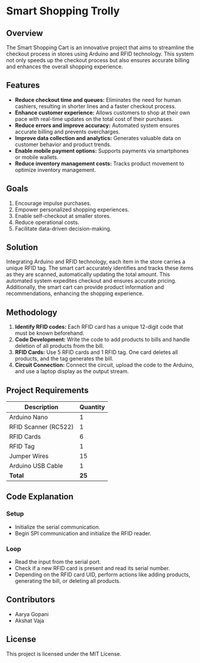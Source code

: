 
# Smart Shopping Trolly

## Overview
The Smart Shopping Cart is an innovative project that aims to streamline the checkout process in stores using Arduino and RFID technology. This system not only speeds up the checkout process but also ensures accurate billing and enhances the overall shopping experience.

## Features
- **Reduce checkout time and queues:** Eliminates the need for human cashiers, resulting in shorter lines and a faster checkout process.
- **Enhance customer experience:** Allows customers to shop at their own pace with real-time updates on the total cost of their purchases.
- **Reduce errors and improve accuracy:** Automated system ensures accurate billing and prevents overcharges.
- **Improve data collection and analytics:** Generates valuable data on customer behavior and product trends.
- **Enable mobile payment options:** Supports payments via smartphones or mobile wallets.
- **Reduce inventory management costs:** Tracks product movement to optimize inventory management.

## Goals
1. Encourage impulse purchases.
2. Empower personalized shopping experiences.
3. Enable self-checkout at smaller stores.
4. Reduce operational costs.
5. Facilitate data-driven decision-making.

## Solution
Integrating Arduino and RFID technology, each item in the store carries a unique RFID tag. The smart cart accurately identifies and tracks these items as they are scanned, automatically updating the total amount. This automated system expedites checkout and ensures accurate pricing. Additionally, the smart cart can provide product information and recommendations, enhancing the shopping experience.

## Methodology
1. **Identify RFID codes:** Each RFID card has a unique 12-digit code that must be known beforehand.
2. **Code Development:** Write the code to add products to bills and handle deletion of all products from the bill.
3. **RFID Cards:** Use 5 RFID cards and 1 RFID tag. One card deletes all products, and the tag generates the bill.
4. **Circuit Connection:** Connect the circuit, upload the code to the Arduino, and use a laptop display as the output stream.

## Project Requirements
| Description           | Quantity |
|-----------------------|----------|
| Arduino Nano          | 1        |
| RFID Scanner (RC522)  | 1        |
| RFID Cards            | 6        |
| RFID Tag              | 1        |
| Jumper Wires          | 15       |
| Arduino USB Cable     | 1        |
| **Total**             | **25**   |

## Code Explanation

### Setup
- Initialize the serial communication.
- Begin SPI communication and initialize the RFID reader.


### Loop
- Read the input from the serial port.
- Check if a new RFID card is present and read its serial number.
- Depending on the RFID card UID, perform actions like adding products, generating the bill, or deleting all products.



## Contributors
- Aarya Gopani 
- Akshat Vaja 

## License
This project is licensed under the MIT License.



